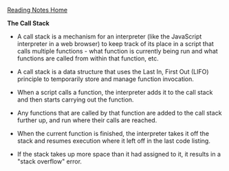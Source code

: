 [Reading Notes Home](https://d-d-wolfe.github.io/reading-notes/)

**The Call Stack**

- A call stack is a mechanism for an interpreter (like the JavaScript interpreter in a web browser) to keep track of its place in a script that calls multiple functions - what function is currently being run and what functions are called from within that function, etc.

- A call stack is a data structure that uses the Last In, First Out (LIFO) principle to temporarily store and manage function invocation.

- When a script calls a function, the interpreter adds it to the call stack and then starts carrying out the function.

- Any functions that are called by that function are added to the call stack further up, and run where their calls are reached.

- When the current function is finished, the interpreter takes it off the stack and resumes execution where it left off in the last code listing.

- If the stack takes up more space than it had assigned to it, it results in a "stack overflow" error.
 